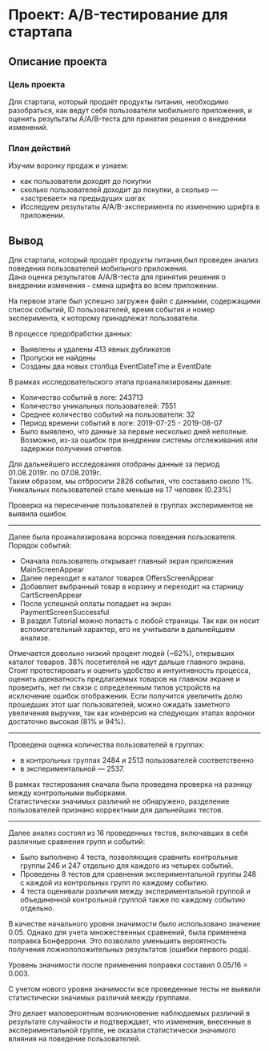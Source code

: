 # Проект: A/B-тестирование для стартапа 

##  Описание проекта
###  Цель проекта
Для стартапа, который продаёт продукты питания, необходимо разобраться, как ведут себя пользователи мобильного приложения, и оценить результаты A/A/B-теста для принятия решения о внедрении изменений.

###  План действий
Изучим воронку продаж и узнаем:

* как пользователи доходят до покупки
* сколько пользователей доходит до покупки, а сколько — «застревает» на предыдущих шагах
* Исследуем результаты A/A/B-эксперимента по изменению шрифта в приложении.

## Вывод
Для стартапа, который продаёт продукты питания,был проведен анализ поведения пользователей мобильного приложения.   
Дана оценка результатов A/A/B-теста для принятия решения о внедрении изменения - смена шрифта во всем приложении.

На первом этапе был успешно загружен файл с данными, содержащими список событий, ID пользователей, время события и номер эксперимента, к которому принадлежат пользователи.
  
В процессе предобработки данных:  

* Выявлены и удалены 413 явных дубликатов
* Пропуски не найдены
* Созданы два новых столбца EventDateTime и EventDate
  
В рамках исследовательского этапа проанализированы данные:

* Количество событий в логе: 243713
* Количество уникальных пользователей: 7551
* Среднее количество событий на пользователя: 32
* Период времени событий в логе: 2019-07-25 - 2019-08-07
* Было выявлено, что данные за первые несколько дней неполные. Возможно, из-за ошибок при внедрении системы отслеживания или задержки получения отчетов.


Для дальнейшего исследования отобраны данные за период 01.08.2019г. по 07.08.2019г.   
Таким образом, мы отбросили 2826 события, что составило около 1%. Уникальных пользователей стало меньше на 17 человек (0.23%)  

Проверка на пересечение пользователей в группах экспериментов не выявила ошибок.  

---

Далее была проанализирована воронка поведения пользователя. Порядок событий:  

* Сначала пользователь открывает главный экран приложения MainScreenAppear
* Далее переходит в каталог товаров OffersScreenAppear
* Добавляет выбранный товар в корзину и переходит на старницу CartScreenAppear
* После успешной оплаты попадает на экран PaymentScreenSuccessful
* В раздел Tutorial можно попасть с любой страницы. Так как он носит вспомогательный характер, его не учитывали в дальнейцшем анализе.  

Отмечается довольно низкий процент людей (~62%), открывших каталог товаров. 38% посетителей не идут дальше главного экрана.   
Стоит протестировать и оценить удобство и интуитивность процесса, оценить адекватность предлагаемых товаров на главном экране и проверить, нет ли связи с определенным типов устройств на исключение ошибок отображения.
Если получится увеличить долю прошедших этот шаг пользователей, можно ожидать заметного увеличения выручки, так как конверсия на следующих этапах воронки достаточно высокая (81% и 94%).

---

Проведена оценка количества пользователей в группах:  

* в контрольных группах 2484 и 2513 пользователей соответственно
* в экспериментальной — 2537.  

В рамках тестирования сначала была проведена проверка на разницу между контрольными выборками.   
Статистически значимых различий не обнаружено, разделение пользователей признано корректным для дальнейших тестов.

---

Далее анализ состоял из 16 проведенных тестов, включавших в себя различные сравнения групп и событий:

* Было выполнено 4 теста, позволяющие сравнить контрольные группы 246 и 247 отдельно для каждого из четырех событий.
* Проведены 8 тестов для сравнения экспериментальной группы 248 с каждой из контрольных групп по каждому событию.
* 4 теста оценивали различия между экспериментальной группой и объединенной контрольной группой также по каждому событию отдельно.
  
В качестве начального уровня значимости было использовано значение 0.05. Однако для учета множественных сравнений, была применена поправка Бонферрони. Это позволило уменьшить вероятность получения ложноположительных результатов (ошибки первого рода).
  
Уровень значимости после применения поправки составил 0.05/16 = 0.003.


С учетом нового уровня значимости все проведенные тесты не выявили статистически значимых различий между группами.

Это делает маловероятным возникновение наблюдаемых различий в результате случайности и подтверждает, что изменения, внесенные в экспериментальной группе, не оказали статистически значимого влияния на поведение пользователей.
